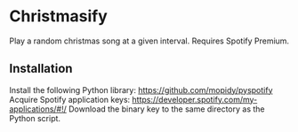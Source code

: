 # Christmasify
Play a random christmas song at a given interval. Requires Spotify Premium.

## Installation
Install the following Python library: https://github.com/mopidy/pyspotify
Acquire Spotify application keys: https://developer.spotify.com/my-applications/#!/
Download the binary key to the same directory as the Python script.